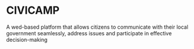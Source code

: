 # CIVICAMP
A wed-based platform that allows citizens to communicate with their local government seamlessly, address issues and participate in effective decision-making
